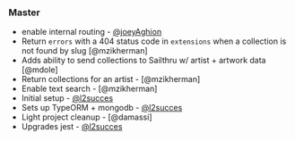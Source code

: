 ### Master

- enable internal routing - [@joeyAghion]
- Return `errors` with a 404 status code in `extensions` when a collection is
  not found by slug [@mzikherman]
- Adds ability to send collections to Sailthru w/ artist + artwork data [@mdole]
- Return collections for an artist - [@mzikherman]
- Enable text search - [@mzikherman]
- Initial setup - [@l2succes]
- Sets up TypeORM + mongodb - [@l2succes]
- Light project cleanup - [@damassi]
- Upgrades jest - [@l2succes]

[@l2succes]: https://github.com/l2succes
[@joeyAghion]: https://github.com/joeyAghion
